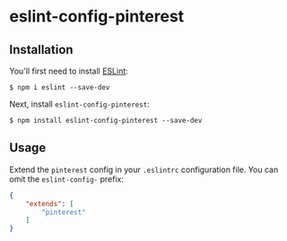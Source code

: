 # eslint-config-pinterest

## Installation

You'll first need to install [ESLint](http://eslint.org):

```
$ npm i eslint --save-dev
```

Next, install `eslint-config-pinterest`:

```
$ npm install eslint-config-pinterest --save-dev
```

## Usage

Extend the `pinterest` config in your `.eslintrc` configuration file. You can omit the `eslint-config-` prefix:

```json
{
    "extends": [
        "pinterest"
    ]
}
```
